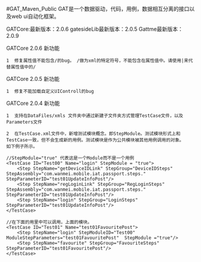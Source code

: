 #GAT_Maven_Public
GAT是一个数据驱动，代码，用例，数据相互分离的接口以及web ui自动化框架。

GATCore:最新版本：2.0.6
gatesideLib最新版本：2.0.5
Gattme最新版本：2.0.9


  GATCore 2.0.6  新功能

    1  修复属性值不能包含/的bug。 /做为xml的特定符号，不能包含在属性值中。请使用|来代替属性值中的/

  GATCore 2.0.5  新功能

    1  修复不能加载自定义UIControll的bug
    
  GATCore 2.0.4 新功能
    
    1  支持在DataFiles/xmls 文件夹中通过新建子文件夹方式管理TestCase文件，以及Parameters文件
    
    2  在TestCase.xml文件中，新增测试模块概念。即StepModule。测试模块形式上和TestCase一致，但不会生成新的用例。测试模块是作为公共模块被其他用例调用的对象。
    如下例子所示。
    
    //StepModule="true" 代表这是一个Module而不是一个用例
    <TestCase ID="Test00" Name="login" StepModule = "true">
 		<Step StepName="getDeviceIDLink" StepGroup="DeviceIDSteps"  StepAssembly="com.wanmei.mobile.iat.passport.steps." StepParameterID="test01UpdateInfoPost"/>
    	<Step StepName="regLoginLink" StepGroup="RegLoginSteps" StepAssembly="com.wanmei.mobile.iat.passport.steps."  StepParameterID="test01UpdateInfoPost"/>
    	<Step StepName="login" StepGroup="LoginSteps" StepParameterID="test01UpdateInfoPost"/>
    </TestCase>  
    
    //在下面的用里中可以调用，上面的模块。
    <TestCase ID="Test01" Name="test01FavouritePost">
        <Step StepName="login" StepModuleID="Test00" ModuleStepParameters="test01FavouritePost"  StepModule ="true"/>
    	<Step StepName="favourite" StepGroup="FavouriteSteps" StepParameterID="test01FavouritePost"/>
    </TestCase>
